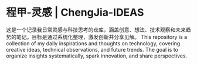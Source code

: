 # 程甲-灵感 | ChengJia-IDEAS
这是一个记录我日常灵感与科技思考的仓库，涵盖创意、想法、技术观察和未来趋势的笔记。目标是通过系统化整理，激发创新并分享见解。
This repository is a collection of my daily inspirations and thoughts on technology, covering creative ideas, technical observations, and future trends. The goal is to organize insights systematically, spark innovation, and share perspectives.
